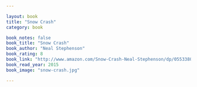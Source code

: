 ```yaml
---

layout: book
title: "Snow Crash"
category: book

book_notes: false
book_title: "Snow Crash"
book_author: "Neal Stephenson"
book_rating: 8
book_link: "http://www.amazon.com/Snow-Crash-Neal-Stephenson/dp/0553380958/"
book_read_year: 2015
book_image: "snow-crash.jpg"

---
```

